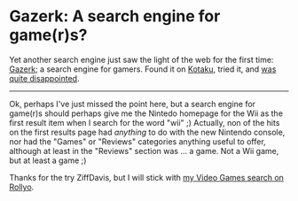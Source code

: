 # Gazerk: A search engine for game(r)s?

Yet another search engine just saw the light of the web for the first time: [Gazerk](http://gazerk.com); a search engine for gamers. Found it on [Kotaku](http://www.kotaku.com/gaming/1up/gamer-search-engine-176203.php), tried it, and [was quite disappointed](http://gazerk.com/search.jsp?q=wii&t=vgames.any). 

-------------------------------



Ok, perhaps I've just missed the point here, but a search engine for game(r)s should perhaps give me the Nintedo homepage for the Wii as the first result item when I search for the word "wii" ;) Actually, non of the hits on the first results page had _anything_ to do with the new Nintendo console, nor had the "Games" or "Reviews" categories anything useful to offer, although at least in the "Reviews" section was ... a game. Not a Wii game, but at least a game ;)



Thanks for the try ZiffDavis, but I will stick with [my Video Games search on Rollyo](http://rollyo.com/search.html?q=wii&sid=1640&x=0&y=0).